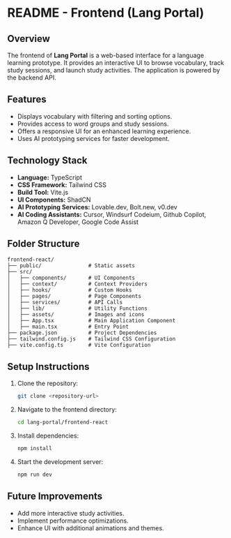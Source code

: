 # README - Frontend (Lang Portal)

## Overview

The frontend of **Lang Portal** is a web-based interface for a language learning prototype. It provides an interactive UI to browse vocabulary, track study sessions, and launch study activities. The application is powered by the backend API.

## Features

- Displays vocabulary with filtering and sorting options.
- Provides access to word groups and study sessions.
- Offers a responsive UI for an enhanced learning experience.
- Uses AI prototyping services for faster development.

## Technology Stack

- **Language:** TypeScript
- **CSS Framework:** Tailwind CSS
- **Build Tool:** Vite.js
- **UI Components:** ShadCN
- **AI Prototyping Services:** Lovable.dev, Bolt.new, v0.dev
- **AI Coding Assistants:** Cursor, Windsurf Codeium, Github Copilot, Amazon Q Developer, Google Code Assist

## Folder Structure

```
frontend-react/
├── public/               # Static assets
├── src/
│   ├── components/       # UI Components
│   ├── context/          # Context Providers
│   ├── hooks/            # Custom Hooks
│   ├── pages/            # Page Components
│   ├── services/         # API Calls
│   ├── lib/              # Utility Functions
│   ├── assets/           # Images and icons
│   ├── App.tsx           # Main Application Component
│   ├── main.tsx          # Entry Point
├── package.json          # Project Dependencies
├── tailwind.config.js    # Tailwind CSS Configuration
├── vite.config.ts        # Vite Configuration
```

## Setup Instructions

1. Clone the repository:
   ```bash
   git clone <repository-url>
   ```
2. Navigate to the frontend directory:
   ```bash
   cd lang-portal/frontend-react
   ```
3. Install dependencies:
   ```bash
   npm install
   ```
4. Start the development server:
   ```bash
   npm run dev
   ```

## Future Improvements

- Add more interactive study activities.
- Implement performance optimizations.
- Enhance UI with additional animations and themes.